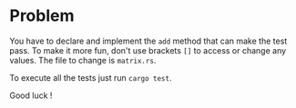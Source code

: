# Problem

You have to declare and implement the `add` method that can make the test pass. To make it more fun, don't use brackets `[]` to access or change any values. The file to change is `matrix.rs`.

To execute all the tests just run `cargo test`.

Good luck !